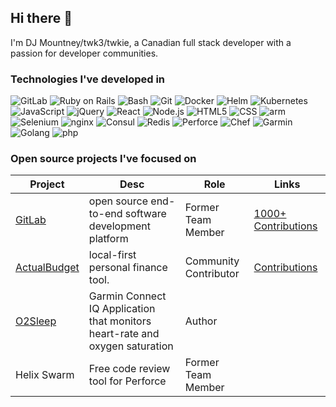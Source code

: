 ## Hi there 🐧

I'm DJ Mountney/twk3/twkie, a Canadian full stack developer with a passion for developer communities. 

### Technologies I've developed in

![GitLab](https://img.shields.io/badge/GitLab-FC6D26?logo=gitlab&logoColor=white)
![Ruby on Rails](https://img.shields.io/badge/Ruby%20on%20Rails-D30001?logo=rubyonrails&logoColor=white)
![Bash](https://img.shields.io/badge/Bash-4EAA25?logo=gnubash&logoColor=white)
![Git](https://img.shields.io/badge/Git-F05032?logo=git&logoColor=white)
![Docker](https://img.shields.io/badge/Docker-2496ED?logo=docker&logoColor=white)
![Helm](https://img.shields.io/badge/Helm-0F1689?logo=helm&logoColor=white)
![Kubernetes](https://img.shields.io/badge/Kubernetes-326CE5?logo=kubernetes&logoColor=white)
![JavaScript](https://img.shields.io/badge/JavaScript-F7DF1E?logo=javascript&logoColor=black)
![jQuery](https://img.shields.io/badge/jQuery-0769AD?logo=jquery&logoColor=white)
![React](https://img.shields.io/badge/React-45b8d8?logo=react&logoColor=white)
![Node.js](https://img.shields.io/badge/Node.js-339933?logo=node.js&logoColor=white)
![HTML5](https://img.shields.io/badge/HTML5-E34F26?logo=html5&logoColor=white)
![CSS](https://img.shields.io/badge/CSS-1572B6?logo=css3&logoColor=white)
![arm](https://img.shields.io/badge/arm-45b8d8?logo=arm&logoColor=white)
![Selenium](https://img.shields.io/badge/Selenium-43B02A?logo=selenium&logoColor=white)
![nginx](https://img.shields.io/badge/nginx-009639?logo=nginx&logoColor=white)
![Consul](https://img.shields.io/badge/Consul-3F24C53?logo=consul&logoColor=white)
![Redis](https://img.shields.io/badge/Redis-DC382D?logo=redis&logoColor=white)
![Perforce](https://img.shields.io/badge/Perforce-404040?logo=perforce&logoColor=white)
![Chef](https://img.shields.io/badge/Chef-F09820?logo=chef&logoColor=white)
![Garmin](https://img.shields.io/badge/Garmin-000000?logo=garmin&logoColor=white)
![Golang](https://img.shields.io/badge/Golang-00ADD8?logo=go&logoColor=white)
![php](https://img.shields.io/badge/php-777BB4?logo=php&logoColor=white)


### Open source projects I've focused on

| Project | Desc | Role | Links |
| ------- | ---- | ---- | ----- |
| [GitLab](https://gitlab.com/gitlab-org/gitlab-foss) | open source end-to-end software development platform | Former Team Member | [1000+ Contributions](https://gitlab.com/groups/gitlab-org/-/merge_requests?scope=all&state=merged&author_username=twk3) |
| [ActualBudget](https://github.com/actualbudget/actual) |  local-first personal finance tool. | Community Contributor | [Contributions](https://github.com/actualbudget/actual/pulls?q=is%3Apr+author%3Atwk3+is%3Aclosed) |
| [O2Sleep](https://gitlab.com/twkie/o2-sleep) | Garmin Connect IQ Application that monitors heart-rate and oxygen saturation | Author | |
| Helix Swarm | Free code review tool for Perforce | Former Team Member | |

